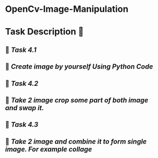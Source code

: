 # OpenCv-Image-Manipulation

# Task Description 📄

## 🔅 *Task 4.1*
## 📌 *Create image by yourself Using Python Code*

## 🔅 *Task 4.2*
## 📌 *Take 2 image crop some part of both image and swap it.*

## 🔅 *Task 4.3*
## 📌 *Take 2 image and combine it to form single image. For example collage*
